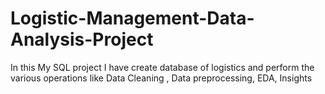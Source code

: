 # Logistic-Management-Data-Analysis-Project
In this  My SQL project   I have create database  of logistics and perform the various operations like Data Cleaning , Data preprocessing,  EDA, Insights
